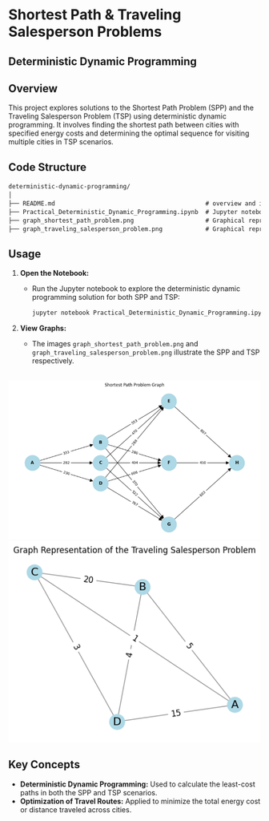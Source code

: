 # Shortest Path & Traveling Salesperson Problems
## Deterministic Dynamic Programming

## Overview

This project explores solutions to the Shortest Path Problem (SPP) and the Traveling Salesperson Problem (TSP) using deterministic dynamic programming. It involves finding the shortest path between cities with specified energy costs and determining the optimal sequence for visiting multiple cities in TSP scenarios.

## Code Structure

```markdown
deterministic-dynamic-programming/
│
├── README.md                                          # overview and instructions
├── Practical_Deterministic_Dynamic_Programming.ipynb  # Jupyter notebook for solving SPP and TSP with detailed explanations
├── graph_shortest_path_problem.png                    # Graphical representation of the Shortest Path Problem
├── graph_traveling_salesperson_problem.png            # Graphical representation of the Traveling Salesperson Problem

```


## Usage

1. **Open the Notebook:**
   - Run the Jupyter notebook to explore the deterministic dynamic programming solution for both SPP and TSP:
     ```bash
     jupyter notebook Practical_Deterministic_Dynamic_Programming.ipynb
     ```

2. **View Graphs:**
   - The images `graph_shortest_path_problem.png` and `graph_traveling_salesperson_problem.png` illustrate the SPP and TSP respectively.
  
</br>

<img src="graph_shortest_path_problem.png" alt="graph shortest path problem">

</br>

<img src="graph_traveling_salesperson_problem.png" alt="graph traveling salesperson problem" />



## Key Concepts

- **Deterministic Dynamic Programming:** Used to calculate the least-cost paths in both the SPP and TSP scenarios.
- **Optimization of Travel Routes:** Applied to minimize the total energy cost or distance traveled across cities.





